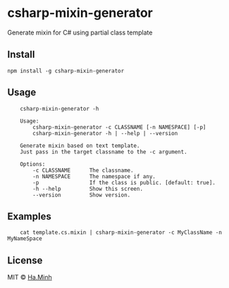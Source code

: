 # csharp-mixin-generator

Generate mixin for C# using partial class template

## Install
```
npm install -g csharp-mixin-generator
```

## Usage
```
    csharp-mixin-generator -h

    Usage:
        csharp-mixin-generator -c CLASSNAME [-n NAMESPACE] [-p]
        csharp-mixin-generator -h | --help | --version

    Generate mixin based on text template.
    Just pass in the target classname to the -c argument.

    Options:
        -c CLASSNAME      The classname.
        -n NAMESPACE      The namespace if any.
        -p                If the class is public. [default: true].
        -h --help         Show this screen.
        --version         Show version.
```

## Examples
```
    cat template.cs.mixin | csharp-mixin-generator -c MyClassName -n MyNameSpace
```

## License
MIT © [Ha.Minh](https://github.com/minhhh)
